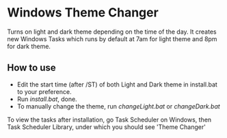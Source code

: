 # Windows Theme Changer
Turns on light and dark theme depending on the time of the day. 
It creates new Windows Tasks which runs by default at 7am for light theme and 8pm for dark theme.

## How to use
 - Edit the start time (after /ST) of both Light and Dark theme in install.bat to your preference.
 - Run *install.bat*, done.
 - To manually change the theme, run *changeLight.bat* or *changeDark.bat*
 
 To view the tasks after installation, go Task Scheduler on Windows, then Task Scheduler Library, under which you should see 'Theme Changer'
 
